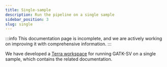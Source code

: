 ```yaml
---
title: Single-sample
description: Run the pipeline on a single sample
sidebar_position: 3
slug: single
---
```


:::info
This documentation page is incomplete, and we are actively working on improving it with comprehensive information.
:::

We have developed a 
  [Terra workspace](https://app.terra.bio/#workspaces/help-gatk/GATK-Structural-Variants-Single-Sample)
for running GATK-SV on a single sample, which contains the related documentation.
